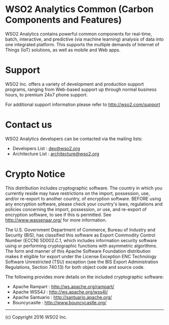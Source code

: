 WSO2 Analytics Common (Carbon Components and Features)
======================================================


WSO2 Analytics contains powerful common components for real-time, batch, interactive, and predictive (via machine learning) analysis of data into one integrated platform. This supports the multiple demands of Internet of Things (IoT) solutions, as well as mobile and Web apps.



Support
==================================

WSO2 Inc. offers a variety of development and production support
programs, ranging from Web-based support up through normal business
hours, to premium 24x7 phone support.

For additional support information please refer to <http://wso2.com/support>


Contact us
========
WSO2 Analytics developers can be contacted via the mailing lists:

* Developers List : dev@wso2.org
* Architecture List : architecture@wso2.org

Crypto Notice
==================================

   This distribution includes cryptographic software.  The country in
   which you currently reside may have restrictions on the import,
   possession, use, and/or re-export to another country, of
   encryption software.  BEFORE using any encryption software, please
   check your country's laws, regulations and policies concerning the
   import, possession, or use, and re-export of encryption software, to
   see if this is permitted.  See <http://www.wassenaar.org/> for more
   information.

   The U.S. Government Department of Commerce, Bureau of Industry and
   Security (BIS), has classified this software as Export Commodity
   Control Number (ECCN) 5D002.C.1, which includes information security
   software using or performing cryptographic functions with asymmetric
   algorithms.  The form and manner of this Apache Software Foundation
   distribution makes it eligible for export under the License Exception
   ENC Technology Software Unrestricted (TSU) exception (see the BIS
   Export Administration Regulations, Section 740.13) for both object
   code and source code.

   The following provides more details on the included cryptographic
   software:

   * Apache Rampart   : http://ws.apache.org/rampart/
   * Apache WSS4J     : http://ws.apache.org/wss4j/
   * Apache Santuario : http://santuario.apache.org/
   * Bouncycastle     : http://www.bouncycastle.org/

--------------------------------------------------------------------------------
(c) Copyright 2016 WSO2 Inc.
